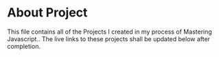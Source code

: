 # About Project

This file contains all of the Projects I created in my process of Mastering Javascript..
The live links to these projects shall be updated below after completion.  
